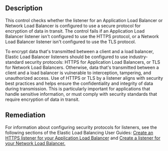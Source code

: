 ## Description

This control checks whether the listener for an Application Load Balancer or Network Load Balancer is configured to use a secure protocol for encryption of data in transit. The control fails if an Application Load Balancer listener isn't configured to use the HTTPS protocol, or a Network Load Balancer listener isn't configured to use the TLS protocol.

To encrypt data that's transmitted between a client and a load balancer, Elastic Load Balancer listeners should be configured to use industry-standard security protocols: HTTPS for Application Load Balancers, or TLS for Network Load Balancers. Otherwise, data that's transmitted between a client and a load balancer is vulnerable to interception, tampering, and unauthorized access. Use of HTTPS or TLS by a listener aligns with security best practices and helps ensure the confidentiality and integrity of data during transmission. This is particularly important for applications that handle sensitive information, or must comply with security standards that require encryption of data in transit.

## Remediation

For information about configuring security protocols for listeners, see the following sections of the Elastic Load Balancing User Guides: [Create an HTTPS listener for your Application Load Balancer](https://docs.aws.amazon.com/elasticloadbalancing/latest/application/create-https-listener.html) and [Create a listener for your Network Load Balancer.](https://docs.aws.amazon.com/elasticloadbalancing/latest/network/create-listener.html)